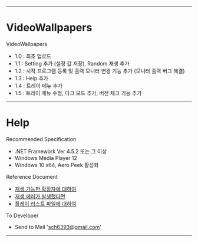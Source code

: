 ****

# VideoWallpapers
VideoWallpapers
- 1.0 : 최초 업로드
- 1.1 : Setting 추가 (설정 값 저장), Random 재생 추가
- 1.2 : 시작 프로그램 등록 및 출력 모니터 변경 기능 추가 (모니터 출력 버그 해결)
- 1.3 : Help 추가
- 1.4 : 트레이 메뉴 추가
- 1.5 : 트레이 메뉴 수정, 다크 모드 추가, 버전 체크 기능 추가

****

# Help
Recommended Specification
- .NET Framework Ver 4.5.2 또는 그 이상
- Windows Media Player 12
- Windows 10 x64, Aero Peek 활성화


Reference Document
- [재생 가능한 확장자에 대하여](https://support.microsoft.com/en-us/help/316992/file-types-supported-by-windows-media-player)
- [재생 에러가 발생했다면](https://support.microsoft.com/en-us/help/926373/you-receive-a-codec-error-message--or-audio-plays-but-video-does-not-p)
- [플레이 리스트 파일에 대하여](https://support.microsoft.com/en-us/help/268260/how-to-export-a-playlist-in-windows-media-player)


To Developer
- Send to Mail 'sch6393@gmail.com'

****
